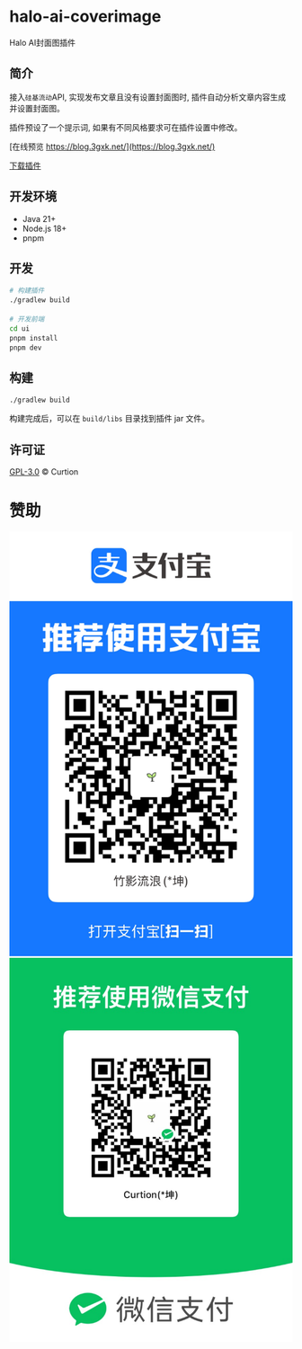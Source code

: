 # halo-ai-coverimage

Halo AI封面图插件

## 简介

接入`硅基流动`API, 实现发布文章且没有设置封面图时, 插件自动分析文章内容生成并设置封面图。

插件预设了一个提示词, 如果有不同风格要求可在插件设置中修改。

[在线预览 https://blog.3gxk.net/](https://blog.3gxk.net/)

[下载插件](https://github.com/Curtion/plugin-halo-ai-coverimage/releases)

## 开发环境

- Java 21+
- Node.js 18+
- pnpm

## 开发

```bash
# 构建插件
./gradlew build

# 开发前端
cd ui
pnpm install
pnpm dev
```

## 构建

```bash
./gradlew build
```

构建完成后，可以在 `build/libs` 目录找到插件 jar 文件。

## 许可证

[GPL-3.0](./LICENSE) © Curtion 

# 赞助

![1](./doc/支付宝.jpg)
![2](./doc/微信.jpg)